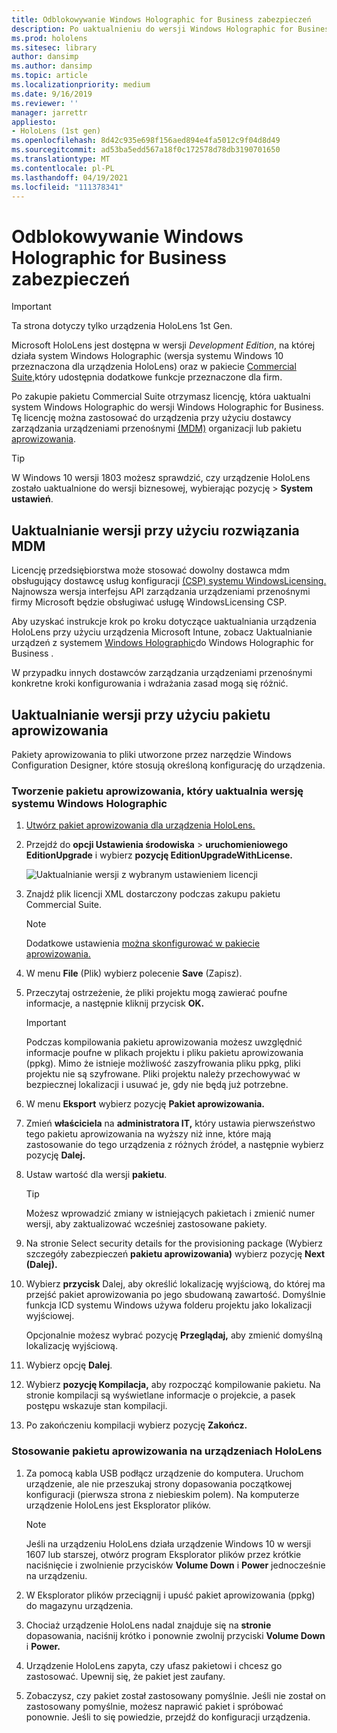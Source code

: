 ```yaml
---
title: Odblokowywanie Windows Holographic for Business zabezpieczeń
description: Po uaktualnieniu do wersji Windows Holographic for Business holoLens udostępnia dodatkowe funkcje, które są przeznaczone dla firm.
ms.prod: hololens
ms.sitesec: library
author: dansimp
ms.author: dansimp
ms.topic: article
ms.localizationpriority: medium
ms.date: 9/16/2019
ms.reviewer: ''
manager: jarrettr
appliesto:
- HoloLens (1st gen)
ms.openlocfilehash: 8d42c935e698f156aed894e4fa5012c9f04d8d49
ms.sourcegitcommit: ad53ba5edd567a18f0c172578d78db3190701650
ms.translationtype: MT
ms.contentlocale: pl-PL
ms.lasthandoff: 04/19/2021
ms.locfileid: "111378341"
---
```

# <a name="unlock-windows-holographic-for-business-features"></a>Odblokowywanie Windows Holographic for Business zabezpieczeń

> [!IMPORTANT]
> Ta strona dotyczy tylko urządzenia HoloLens 1st Gen.

Microsoft HoloLens jest dostępna w wersji *Development Edition*, na której działa system Windows Holographic (wersja systemu Windows 10 przeznaczona dla urządzenia HoloLens) oraz w pakiecie [Commercial Suite,](hololens-commercial-features.md)który udostępnia dodatkowe funkcje przeznaczone dla firm.

Po zakupie pakietu Commercial Suite otrzymasz licencję, która uaktualni system Windows Holographic do wersji Windows Holographic for Business. Tę licencję można zastosować do urządzenia przy użyciu dostawcy zarządzania urządzeniami przenośnymi [(MDM)](#edition-upgrade-by-using-mdm) organizacji lub pakietu [aprowizowania](#edition-upgrade-by-using-a-provisioning-package).

> [!TIP]
> W Windows 10 wersji 1803 możesz sprawdzić, czy urządzenie HoloLens zostało uaktualnione do wersji biznesowej, wybierając pozycję  >  **System ustawień**.

## <a name="edition-upgrade-by-using-mdm"></a>Uaktualnianie wersji przy użyciu rozwiązania MDM

Licencję przedsiębiorstwa może stosować dowolny dostawca mdm obsługujący dostawcę usług konfiguracji [(CSP) systemu WindowsLicensing.](https://msdn.microsoft.com/library/windows/hardware/dn904983.aspx) Najnowsza wersja interfejsu API zarządzania urządzeniami przenośnymi firmy Microsoft będzie obsługiwać usługę WindowsLicensing CSP.

Aby uzyskać instrukcje krok po kroku dotyczące uaktualniania urządzenia HoloLens przy użyciu urządzenia Microsoft Intune, zobacz Uaktualnianie urządzeń z systemem [Windows Holographic](https://docs.microsoft.com/intune/holographic-upgrade)do Windows Holographic for Business .

 W przypadku innych dostawców zarządzania urządzeniami przenośnymi konkretne kroki konfigurowania i wdrażania zasad mogą się różnić.

## <a name="edition-upgrade-by-using-a-provisioning-package"></a>Uaktualnianie wersji przy użyciu pakietu aprowizowania

Pakiety aprowizowania to pliki utworzone przez narzędzie Windows Configuration Designer, które stosują określoną konfigurację do urządzenia.

### <a name="create-a-provisioning-package-that-upgrades-the-windows-holographic-edition"></a>Tworzenie pakietu aprowizowania, który uaktualnia wersję systemu Windows Holographic

1. [Utwórz pakiet aprowizowania dla urządzenia HoloLens.](hololens-provisioning.md)
1. Przejdź do **opcji Ustawienia środowiska**  >  **uruchomieniowego EditionUpgrade** i wybierz **pozycję EditionUpgradeWithLicense.**

    ![Uaktualnianie wersji z wybranym ustawieniem licencji](images/icd1.png)

1. Znajdź plik licencji XML dostarczony podczas zakupu pakietu Commercial Suite.

    > [!NOTE]
    > Dodatkowe ustawienia [można skonfigurować w pakiecie aprowizowania.](hololens-provisioning.md)

1. W menu **File** (Plik) wybierz polecenie **Save** (Zapisz). 

1. Przeczytaj ostrzeżenie, że pliki projektu mogą zawierać poufne informacje, a następnie kliknij przycisk **OK.**

    > [!IMPORTANT]
    > Podczas kompilowania pakietu aprowizowania możesz uwzględnić informacje poufne w plikach projektu i pliku pakietu aprowizowania (ppkg). Mimo że istnieje możliwość zaszyfrowania pliku ppkg, pliki projektu nie są szyfrowane. Pliki projektu należy przechowywać w bezpiecznej lokalizacji i usuwać je, gdy nie będą już potrzebne.

1. W menu **Eksport** wybierz pozycję **Pakiet aprowizowania.**

1. Zmień **właściciela** na **administratora IT,** który ustawia pierwszeństwo tego pakietu aprowizowania na wyższy niż inne, które mają zastosowanie do tego urządzenia z różnych źródeł, a następnie wybierz pozycję **Dalej.**

1. Ustaw wartość dla wersji **pakietu**.

    > [!TIP]
    > Możesz wprowadzić zmiany w istniejących pakietach i zmienić numer wersji, aby zaktualizować wcześniej zastosowane pakiety.

1. Na stronie Select security details for the provisioning package (Wybierz szczegóły zabezpieczeń **pakietu aprowizowania)** wybierz pozycję **Next (Dalej).**

1. Wybierz **przycisk** Dalej, aby określić lokalizację wyjściową, do której ma przejść pakiet aprowizowania po jego sbudowaną zawartość. Domyślnie funkcja ICD systemu Windows używa folderu projektu jako lokalizacji wyjściowej.

    Opcjonalnie możesz wybrać pozycję **Przeglądaj,** aby zmienić domyślną lokalizację wyjściową.

1. Wybierz opcję **Dalej**.

1. Wybierz **pozycję Kompilacja,** aby rozpocząć kompilowanie pakietu. Na stronie kompilacji są wyświetlane informacje o projekcie, a pasek postępu wskazuje stan kompilacji.

1. Po zakończeniu kompilacji wybierz pozycję **Zakończ.**

### <a name="apply-the-provisioning-package-to-hololens"></a>Stosowanie pakietu aprowizowania na urządzeniach HoloLens

1. Za pomocą kabla USB podłącz urządzenie do komputera. Uruchom urządzenie, ale nie przeszukaj strony dopasowania początkowej konfiguracji (pierwsza strona z niebieskim polem).  Na komputerze urządzenie HoloLens jest Eksplorator plików.

    > [!NOTE]
    > Jeśli na urządzeniu HoloLens działa urządzenie Windows 10 w wersji 1607 lub starszej, otwórz program Eksplorator plików przez krótkie naciśnięcie i zwolnienie przycisków **Volume Down** i **Power** jednocześnie na urządzeniu.

1. W Eksplorator plików przeciągnij i upuść pakiet aprowizowania (ppkg) do magazynu urządzenia.

1. Chociaż urządzenie HoloLens nadal znajduje się na **stronie** dopasowania, naciśnij krótko i ponownie zwolnij przyciski **Volume Down** i **Power.**

1. Urządzenie HoloLens zapyta, czy ufasz pakietowi i chcesz go zastosować. Upewnij się, że pakiet jest zaufany.

1. Zobaczysz, czy pakiet został zastosowany pomyślnie. Jeśli nie został on zastosowany pomyślnie, możesz naprawić pakiet i spróbować ponownie. Jeśli to się powiedzie, przejdź do konfiguracji urządzenia.
